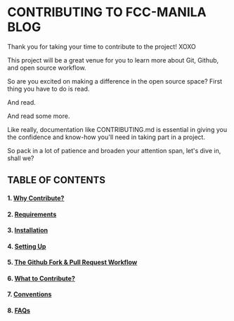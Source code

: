 # CONTRIBUTING TO FCC-MANILA BLOG
Thank you for taking your time to contribute to the project! XOXO

This project will be a great venue for you to learn more about Git, Github, and open source workflow.

So are you excited on making a difference in the open source space? First thing you have to do is read.

And read.

And read some more.

Like really, documentation like CONTRIBUTING.md is essential in giving you the confidence and know-how you'll need in taking part in a project.

So pack in a lot of patience and broaden your attention span, let's dive in, shall we?

## TABLE OF CONTENTS

#### 1. [Why Contribute?](docs/WHY_CONTRIBUTE.md)

#### 2. [Requirements](docs/REQUIREMENTS.md)

#### 3. [Installation](docs/INSTALLATION.md)

#### 4. [Setting Up](docs/SETTING_UP.md)

#### 5. [The Github Fork & Pull Request Workflow](docs/FORK_AND_PULL.md)

#### 6. [What to Contribute?](docs/WHAT_TO_CONTRIBUTE.md)

#### 7. [Conventions](docs/CONVENTIONS.md)

#### 8. [FAQs](docs/FAQs.md)
